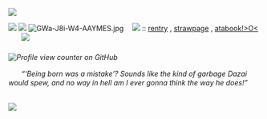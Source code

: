![](https://gifs.crd.co/assets/images/gallery09/c823bedb.gif?v=ef433a6f)

![](https://64.media.tumblr.com/9450765e9b44d4f9a6e93ccf8ccdff61/55e3046c34c38e44-5d/s400x600/aa49232de2a769a866783d7eb2cc2c9dbaf0ee26.gifv) ![](https://64.media.tumblr.com/2f639ab375acf5153db125b59127a1c1/55e3046c34c38e44-ee/s400x600/3c2ca34b7a481f938f4ca836df8e18a631615512.gifv)
 ![GWa-J8i-W4-AAYMES.jpg](https://file.garden/Zu45dkPYuzlvwhxX/Untitled69_20241223023301.png)
ㅤ![](https://64.media.tumblr.com/b204df03f62104cc6f13caf37884cb7b/d8522789ced70494-9c/s75x75_c1/7c4bf235ca8bc8a3931ff911e2ff7cb69294718f.gif) :: [rentry](https://rentry.co/chuuyaglazer) , [strawpage](https://chuuyaglazer.straw.page) , [atabook!>O<](https://uponthetaintedsorrow.atabook.org/)ㅤㅤ![](https://64.media.tumblr.com/9450765e9b44d4f9a6e93ccf8ccdff61/55e3046c34c38e44-5d/s400x600/aa49232de2a769a866783d7eb2cc2c9dbaf0ee26.gifv) <h6> ![Profile view counter on GitHub](https://komarev.com/ghpvc/?username=reminiscethepast)

ㅤㅤ“‘Being born was a mistake’? Sounds like the kind of garbage Dazai would spew, and no way in hell am I ever gonna think the way he does!” <h6>

![](https://gifs.crd.co/assets/images/gallery09/c823bedb.gif?v=ef433a6f)
